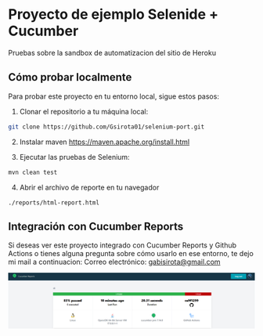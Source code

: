 # Proyecto de ejemplo Selenide + Cucumber

Pruebas sobre la sandbox de automatizacion del sitio de Heroku

## Cómo probar localmente

Para probar este proyecto en tu entorno local, sigue estos pasos:

1. Clonar el repositorio a tu máquina local:

```bash
git clone https://github.com/Gsirota01/selenium-port.git
```
2. Instalar maven
    https://maven.apache.org/install.html

3. Ejecutar las pruebas de Selenium:
```bash
mvn clean test
```

4. Abrir el archivo de reporte en tu navegador
```
./reports/html-report.html
```

## Integración con Cucumber Reports
Si deseas ver este proyecto integrado con Cucumber Reports y Github Actions o tienes alguna pregunta sobre cómo usarlo en ese entorno, te dejo mi mail a continuacion:
Correo electrónico: gabisirota@gmail.com

![img.png](img/cucumber_reports.png)